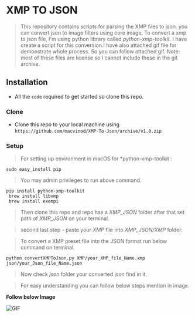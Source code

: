 # XMP TO JSON
> This repository contains scripts for parsing the XMP files to json. you can convert json to image filters using core image.
> To convert a xmp to json file, I'm using python library called *python-xmp-toolkit*. I have create a script for this conversion.I have also attached gif file for demonstrate whole process. So you can follow attached gif.
Note: most of these files are license so I cannot include these in the git archive.

## Installation
 - All the `code` required to get started so clone this repo.

### Clone

 - Clone this repo to your local machine using `https://github.com/macvinod/XMP-To-Json/archive/v1.0.zip`

### Setup

  > For setting up environment in macOS for *python-xmp-toolkit :
  ```
  sudo easy_install pip
 ```
   
  >You may admin privileges to run above command.

  ```
  pip install python-xmp-toolkit
   brew install libxmp
   brew install exempi
 ```

  >Then clone this repo and repo has a *XMP_JSON*  folder after that set path of  *XMP_JSON* on your terminal. 

  > second last step - paste your *XMP* file into *XMP_JSON/XMP* folder.
   
  > To convert a XMP preset file into the JSON format run below command on terminal.
   
   ```
   python convertXMPToJson.py XMP/your_XMP_file_Name.xmp json/your_Json_file_Name.json
   ```   
  > Now check *json* folder your converted json find in it.

 > For easy understanding you can follow below steps mention in image.
 
 **Follow below Image**

 ![
 GIF](https://github.com/macvinod/XMP-To-Json/blob/master/Images/Screen-Recording-2020-06-29-at-11.45.42-PM.gif)
